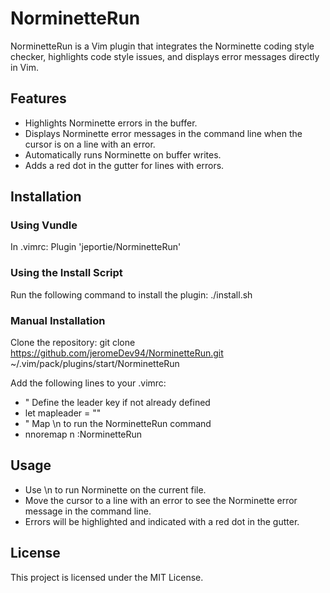 # NorminetteRun

NorminetteRun is a Vim plugin that integrates the Norminette coding style checker, highlights code style issues, and displays error messages directly in Vim.

## Features

- Highlights Norminette errors in the buffer.
- Displays Norminette error messages in the command line when the cursor is on a line with an error.
- Automatically runs Norminette on buffer writes.
- Adds a red dot in the gutter for lines with errors.

## Installation

### Using Vundle

In .vimrc:
Plugin 'jeportie/NorminetteRun'

### Using the Install Script

Run the following command to install the plugin:
./install.sh

### Manual Installation
    
Clone the repository:
git clone https://github.com/jeromeDev94/NorminetteRun.git ~/.vim/pack/plugins/start/NorminetteRun

Add the following lines to your .vimrc:
-  " Define the leader key if not already defined
-  let mapleader = "\"
-  " Map \n to run the NorminetteRun command
-  nnoremap <Leader>n :NorminetteRun<CR>

## Usage
- Use \n to run Norminette on the current file.
- Move the cursor to a line with an error to see the Norminette error message in the command line.
- Errors will be highlighted and indicated with a red dot in the gutter.

## License
This project is licensed under the MIT License.
